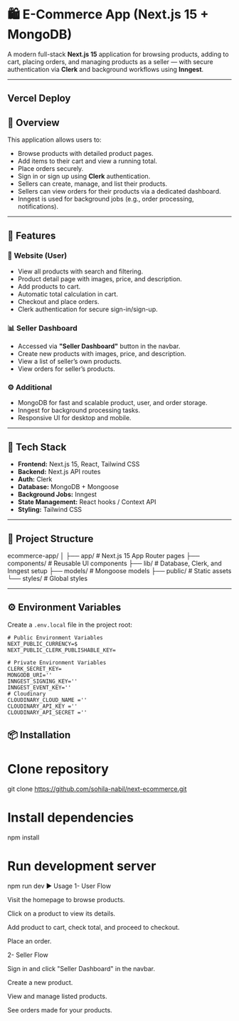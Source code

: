 # 🛍️ E-Commerce App (Next.js 15 + MongoDB)

A modern full-stack **Next.js 15** application for browsing products, adding to cart, placing orders, and managing products as a seller — with secure authentication via **Clerk** and background workflows using **Inngest**.

---
## Vercel Deploy


## 📌 Overview

This application allows users to:
- Browse products with detailed product pages.
- Add items to their cart and view a running total.
- Place orders securely.
- Sign in or sign up using **Clerk** authentication.
- Sellers can create, manage, and list their products.
- Sellers can view orders for their products via a dedicated dashboard.
- Inngest is used for background jobs (e.g., order processing, notifications).

---

## 🚀 Features

### 🛒 Website (User)
- View all products with search and filtering.
- Product detail page with images, price, and description.
- Add products to cart.
- Automatic total calculation in cart.
- Checkout and place orders.
- Clerk authentication for secure sign-in/sign-up.

### 📊 Seller Dashboard
- Accessed via **"Seller Dashboard"** button in the navbar.
- Create new products with images, price, and description.
- View a list of seller’s own products.
- View orders for seller’s products.

### ⚙️ Additional
- MongoDB for fast and scalable product, user, and order storage.
- Inngest for background processing tasks.
- Responsive UI for desktop and mobile.

---

## 🧰 Tech Stack

- **Frontend:** Next.js 15, React, Tailwind CSS
- **Backend:** Next.js API routes
- **Auth:** Clerk
- **Database:** MongoDB + Mongoose
- **Background Jobs:** Inngest
- **State Management:** React hooks / Context API
- **Styling:** Tailwind CSS

---

## 📂 Project Structure

ecommerce-app/
│
├── app/ # Next.js 15 App Router pages
├── components/ # Reusable UI components
├── lib/ # Database, Clerk, and Inngest setup
├── models/ # Mongoose models
├── public/ # Static assets
└── styles/ # Global styles



---

## ⚙️ Environment Variables

Create a `.env.local` file in the project root:

```env
# Public Environment Variables
NEXT_PUBLIC_CURRENCY=$
NEXT_PUBLIC_CLERK_PUBLISHABLE_KEY=

# Private Environment Variables
CLERK_SECRET_KEY=
MONGODB_URI=''
INNGEST_SIGNING_KEY=''
INNGEST_EVENT_KEY=''
# Cloudinary
CLOUDINARY_CLOUD_NAME =''
CLOUDINARY_API_KEY =''
CLOUDINARY_API_SECRET =''

```

##  📦 Installation
# Clone repository
git clone https://github.com/sohila-nabil/next-ecommerce.git

# Install dependencies
npm install

# Run development server
npm run dev
▶️ Usage
1- User Flow

Visit the homepage to browse products.

Click on a product to view its details.

Add product to cart, check total, and proceed to checkout.

Place an order.

2- Seller Flow

Sign in and click "Seller Dashboard" in the navbar.

Create a new product.

View and manage listed products.

See orders made for your products.

